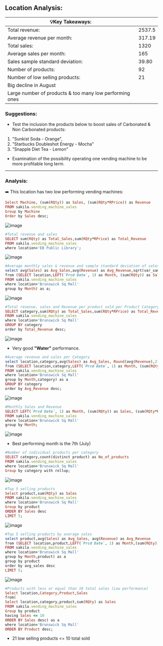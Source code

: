 ## Location Analysis:

| 💡Key Takeaways:| |  
|-----------------|:-------------|   
|Total revenue:|2537.5| 
|Average revenue per month:|317.19| 
|Total sales:|1320| 
|Average sales per month:|165| 
|Sales sample standard deviation:|39.80|
|Number of products:|92| 
|Number of low selling products:|21|
|Big decline in August|
|Large number of products & too many low performing ones|

### Suggestions:

- Test the inclusion the products below to boost sales of Carbonated & Non Carbonated products: 
1. "Sunkist Soda - Orange",
2. "Starbucks Doubleshot Energy - Mocha" 
3. "Snapple Diet Tea - Lemon" 
- Examination of the possibility operating one vending machine to be more profitable long term. 
---

### Analysis:

:arrow_right: This location has two low performing vending machines:
```ruby
Select Machine, (sum(RQty)) as Sales, (sum(RQty*RPrice)) as Revenue
FROM sakila.vending_machine_sales
Group by Machine
Order by Sales desc;
```
![image](https://user-images.githubusercontent.com/69303154/207074032-d6aff65b-6c39-4953-9a7c-e129fccfcc68.png)

```ruby
#Total revenue and sales
SELECT sum(RQty) as Total_Sales,sum(RQty*RPrice) as Total_Revenue
FROM sakila.vending_machine_sales
where location='EB Public Library';
```
![image](https://user-images.githubusercontent.com/69303154/209834248-e8a3b5d7-5cd8-4cc2-8f93-821ede306433.png)

```ruby
#Average monthly sales & revenue and sample standard deviation of sales
select avg(Sales) as Avg_Sales,avg(Revenue) as Avg_Revenue,sqrt(var_samp(Sales)) as Sample_standard_deviation
from (SELECT location,LEFT(`Prcd Date`, 1) as Month, (sum(RQty)) as Sales, (sum(RQty*RPrice)) as Revenue
FROM sakila.vending_machine_sales
where location='Brunswick Sq Mall'
group by Month) as a;
```
![image](https://user-images.githubusercontent.com/69303154/209834423-d0f283a3-6018-41fc-bd7f-8dbba6722bbc.png)

```ruby
#Total revenue, sales and Revenue per product sold per Product Category
SELECT category,sum(RQty) as Total_Sales,sum(RQty*RPrice) as Total_Revenue,Round(sum(RQty*RPrice)/sum(RQty),2) as Marginal_Revenue
FROM sakila.vending_machine_sales
where location='Brunswick Sq Mall'
GROUP BY category
order by Total_Revenue desc;
```
![image](https://user-images.githubusercontent.com/69303154/209835557-09e76c4b-2df7-411d-9fc8-7abf50100bf0.png)

- Very good **"Water"** performance.

```ruby
#Average revenue and sales per Category
select location,category,avg(Sales) as Avg_Sales, Round(avg(Revenue),2) as Avg_Revenue
from (SELECT location,category,LEFT(`Prcd Date`, 1) as Month, (sum(RQty)) as Sales, (sum(RQty*RPrice)) as Revenue
FROM sakila.vending_machine_sales
where location='Brunswick Sq Mall'
group by Month,category) as a
GROUP BY category
order by Avg_Revenue desc;
```
![image](https://user-images.githubusercontent.com/69303154/209835614-8bbf73c8-2699-4e76-929a-ac29495780aa.png)

```ruby
#Monthly Sales and Revenue
SELECT LEFT(`Prcd Date`, 1) as Month, (sum(RQty)) as Sales, (sum(RQty*RPrice)) as Revenue
FROM sakila.vending_machine_sales
where location='Brunswick Sq Mall'
group by Month;
```
![image](https://user-images.githubusercontent.com/69303154/209835722-ab574fbf-e818-4c54-ab41-9c7e35cfe9e4.png)

- Best performing month is the 7th (July)

```ruby
#Number of individual products per category
SELECT category,count(distinct product) as No_of_products
FROM sakila.vending_machine_sales
where location='Brunswick Sq Mall'
Group by category with rollup;
```
![image](https://user-images.githubusercontent.com/69303154/209835750-79ee8755-b2ee-4022-b277-cc7211007b7f.png)

```ruby
#Top 5 selling products
Select product,sum(RQty) as Sales
FROM sakila.vending_machine_sales
where location='Brunswick Sq Mall'
Group by product
ORDER BY Sales desc
LIMIT 5;
```
![image](https://user-images.githubusercontent.com/69303154/209835944-3905bf17-c864-4231-b624-35677eea81fb.png)

```ruby
#Top 5 selling products by average sales
select product,avg(Sales) as Avg_Sales, avg(Revenue) as Avg_Revenue
from (SELECT location,product,LEFT(`Prcd Date`, 1) as Month,(sum(RQty)) as Sales, (sum(RQty*RPrice)) as Revenue
FROM sakila.vending_machine_sales
where location='Brunswick Sq Mall'
group by Month,product) as a
group by product
order by avg_sales desc
LIMIT 5;
```
![image](https://user-images.githubusercontent.com/69303154/209835992-31bae80c-380e-4f62-aecb-026b722f6b6d.png)


```ruby
#Products with less or equal than 10 total sales (Low performance)
Select location,Category,Product,Sales
from(
Select location,category,product,sum(RQty) as Sales
FROM sakila.vending_machine_sales
Group by product
having Sales <= 10
ORDER BY Sales desc) as a
where location='Brunswick Sq Mall'
ORDER BY Product desc;
```
- 21 low selling products <= 10 total sold

